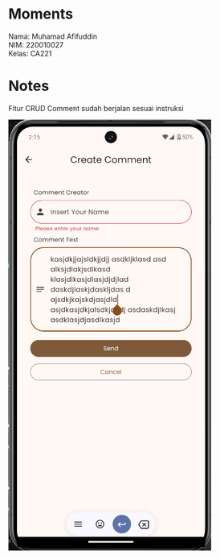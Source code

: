 # Moments

Nama: Muhamad Afifuddin <br />
NIM: 220010027 <br />
Kelas: CA221 <br />

# Notes

Fitur CRUD Comment sudah berjalan sesuai instruksi <br />

![image alt](https://github.com/apippuM/mobile-programming-ca221/blob/03d64198f6b0257c899927571b5d7ec407137325/Screenshot%202024-11-10%20221604.png)